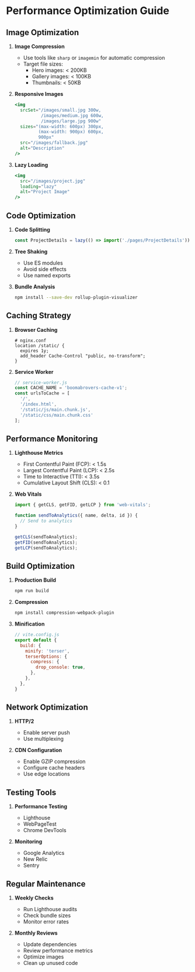 # Performance Optimization Guide

## Image Optimization
1. **Image Compression**
   - Use tools like `sharp` or `imagemin` for automatic compression
   - Target file sizes:
     - Hero images: < 200KB
     - Gallery images: < 100KB
     - Thumbnails: < 50KB

2. **Responsive Images**
   ```jsx
   <img
     srcSet="/images/small.jpg 300w,
             /images/medium.jpg 600w,
             /images/large.jpg 900w"
     sizes="(max-width: 600px) 300px,
            (max-width: 900px) 600px,
            900px"
     src="/images/fallback.jpg"
     alt="Description"
   />
   ```

3. **Lazy Loading**
   ```jsx
   <img
     src="/images/project.jpg"
     loading="lazy"
     alt="Project Image"
   />
   ```

## Code Optimization
1. **Code Splitting**
   ```jsx
   const ProjectDetails = lazy(() => import('./pages/ProjectDetails'));
   ```

2. **Tree Shaking**
   - Use ES modules
   - Avoid side effects
   - Use named exports

3. **Bundle Analysis**
   ```bash
   npm install --save-dev rollup-plugin-visualizer
   ```

## Caching Strategy
1. **Browser Caching**
   ```nginx
   # nginx.conf
   location /static/ {
     expires 1y;
     add_header Cache-Control "public, no-transform";
   }
   ```

2. **Service Worker**
   ```javascript
   // service-worker.js
   const CACHE_NAME = 'boomabrovers-cache-v1';
   const urlsToCache = [
     '/',
     '/index.html',
     '/static/js/main.chunk.js',
     '/static/css/main.chunk.css'
   ];
   ```

## Performance Monitoring
1. **Lighthouse Metrics**
   - First Contentful Paint (FCP): < 1.5s
   - Largest Contentful Paint (LCP): < 2.5s
   - Time to Interactive (TTI): < 3.5s
   - Cumulative Layout Shift (CLS): < 0.1

2. **Web Vitals**
   ```javascript
   import { getCLS, getFID, getLCP } from 'web-vitals';
   
   function sendToAnalytics({ name, delta, id }) {
     // Send to analytics
   }
   
   getCLS(sendToAnalytics);
   getFID(sendToAnalytics);
   getLCP(sendToAnalytics);
   ```

## Build Optimization
1. **Production Build**
   ```bash
   npm run build
   ```

2. **Compression**
   ```bash
   npm install compression-webpack-plugin
   ```

3. **Minification**
   ```javascript
   // vite.config.js
   export default {
     build: {
       minify: 'terser',
       terserOptions: {
         compress: {
           drop_console: true,
         },
       },
     },
   }
   ```

## Network Optimization
1. **HTTP/2**
   - Enable server push
   - Use multiplexing

2. **CDN Configuration**
   - Enable GZIP compression
   - Configure cache headers
   - Use edge locations

## Testing Tools
1. **Performance Testing**
   - Lighthouse
   - WebPageTest
   - Chrome DevTools

2. **Monitoring**
   - Google Analytics
   - New Relic
   - Sentry

## Regular Maintenance
1. **Weekly Checks**
   - Run Lighthouse audits
   - Check bundle sizes
   - Monitor error rates

2. **Monthly Reviews**
   - Update dependencies
   - Review performance metrics
   - Optimize images
   - Clean up unused code 